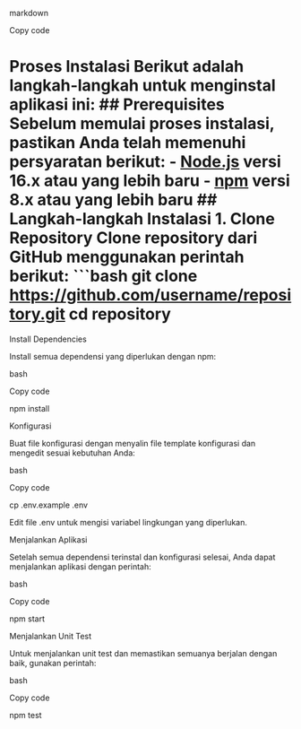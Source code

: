 markdown

Copy code

# Proses Instalasi Berikut adalah langkah-langkah untuk menginstal aplikasi ini: ## Prerequisites Sebelum memulai proses instalasi, pastikan Anda telah memenuhi persyaratan berikut: - [Node.js](https://nodejs.org/) versi 16.x atau yang lebih baru - [npm](https://www.npmjs.com/) versi 8.x atau yang lebih baru ## Langkah-langkah Instalasi 1. **Clone Repository** Clone repository dari GitHub menggunakan perintah berikut: ```bash git clone https://github.com/username/repository.git cd repository

Install Dependencies

Install semua dependensi yang diperlukan dengan npm:

bash

Copy code

npm install

Konfigurasi

Buat file konfigurasi dengan menyalin file template konfigurasi dan mengedit sesuai kebutuhan Anda:

bash

Copy code

cp .env.example .env

Edit file .env untuk mengisi variabel lingkungan yang diperlukan.

Menjalankan Aplikasi

Setelah semua dependensi terinstal dan konfigurasi selesai, Anda dapat menjalankan aplikasi dengan perintah:

bash

Copy code

npm start

Menjalankan Unit Test

Untuk menjalankan unit test dan memastikan semuanya berjalan dengan baik, gunakan perintah:

bash

Copy code

npm test
